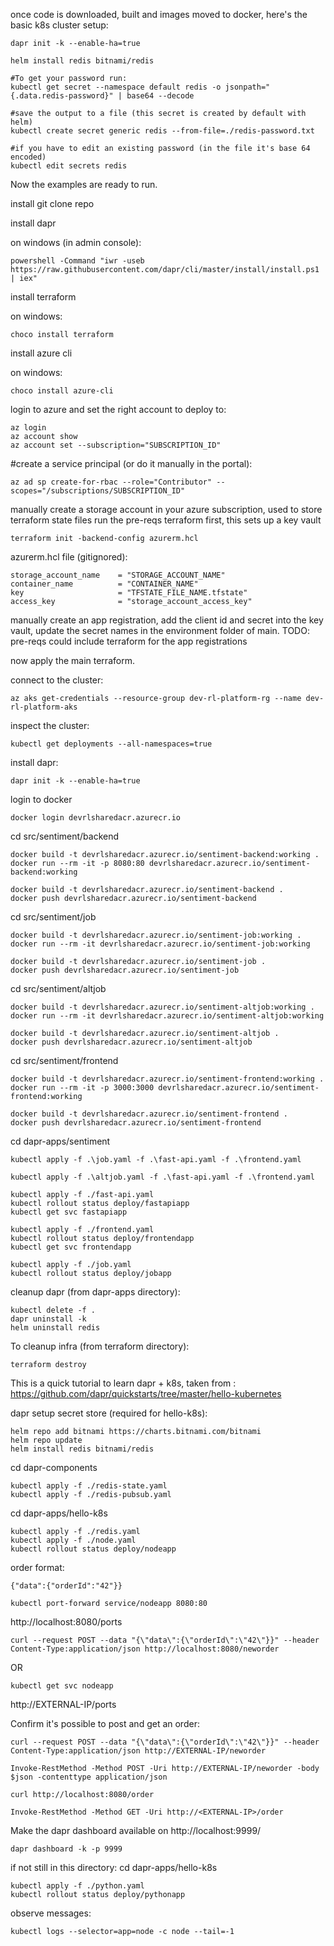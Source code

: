 once code is downloaded, built and images moved to docker, here's the basic k8s cluster setup:

```    
dapr init -k --enable-ha=true

helm install redis bitnami/redis

#To get your password run:
kubectl get secret --namespace default redis -o jsonpath="{.data.redis-password}" | base64 --decode

#save the output to a file (this secret is created by default with helm)
kubectl create secret generic redis --from-file=./redis-password.txt

#if you have to edit an existing password (in the file it's base 64 encoded)
kubectl edit secrets redis

```
Now the examples are ready to run.

install git
clone repo

install dapr

on windows (in admin console):
```
powershell -Command "iwr -useb https://raw.githubusercontent.com/dapr/cli/master/install/install.ps1 | iex"
```
install terraform

on windows:
```
choco install terraform
```

install azure cli

on windows:
```
choco install azure-cli
```

login to azure and set the right account to deploy to:
```
az login
az account show
az account set --subscription="SUBSCRIPTION_ID"
```

#create a service principal (or do it manually in the portal):
```
az ad sp create-for-rbac --role="Contributor" --scopes="/subscriptions/SUBSCRIPTION_ID"
```

manually create a storage account in your azure subscription, used to store terraform state files
run the pre-reqs terraform first, this sets up a key vault

```
terraform init -backend-config azurerm.hcl
```

azurerm.hcl file (gitignored):
```
storage_account_name    = "STORAGE_ACCOUNT_NAME"
container_name          = "CONTAINER_NAME"
key                     = "TFSTATE_FILE_NAME.tfstate"
access_key              = "storage_account_access_key"
```

manually create an app registration, add the client id and secret into the key vault, update the secret names in the environment folder of main.
TODO: pre-reqs could include terraform for the app registrations

now apply the main terraform.

connect to the cluster:
```
az aks get-credentials --resource-group dev-rl-platform-rg --name dev-rl-platform-aks
```

inspect the cluster:
```
kubectl get deployments --all-namespaces=true
```

install dapr:
```
dapr init -k --enable-ha=true
```

login to docker
```
docker login devrlsharedacr.azurecr.io
```

cd src/sentiment/backend
```
docker build -t devrlsharedacr.azurecr.io/sentiment-backend:working .
docker run --rm -it -p 8080:80 devrlsharedacr.azurecr.io/sentiment-backend:working

docker build -t devrlsharedacr.azurecr.io/sentiment-backend .
docker push devrlsharedacr.azurecr.io/sentiment-backend
```

cd src/sentiment/job
```
docker build -t devrlsharedacr.azurecr.io/sentiment-job:working . 
docker run --rm -it devrlsharedacr.azurecr.io/sentiment-job:working

docker build -t devrlsharedacr.azurecr.io/sentiment-job .
docker push devrlsharedacr.azurecr.io/sentiment-job
```


cd src/sentiment/altjob
```
docker build -t devrlsharedacr.azurecr.io/sentiment-altjob:working . 
docker run --rm -it devrlsharedacr.azurecr.io/sentiment-altjob:working

docker build -t devrlsharedacr.azurecr.io/sentiment-altjob .
docker push devrlsharedacr.azurecr.io/sentiment-altjob
```

cd src/sentiment/frontend
```
docker build -t devrlsharedacr.azurecr.io/sentiment-frontend:working .
docker run --rm -it -p 3000:3000 devrlsharedacr.azurecr.io/sentiment-frontend:working

docker build -t devrlsharedacr.azurecr.io/sentiment-frontend .
docker push devrlsharedacr.azurecr.io/sentiment-frontend
```

cd dapr-apps/sentiment
```
kubectl apply -f .\job.yaml -f .\fast-api.yaml -f .\frontend.yaml

kubectl apply -f .\altjob.yaml -f .\fast-api.yaml -f .\frontend.yaml

kubectl apply -f ./fast-api.yaml
kubectl rollout status deploy/fastapiapp
kubectl get svc fastapiapp

kubectl apply -f ./frontend.yaml
kubectl rollout status deploy/frontendapp
kubectl get svc frontendapp

kubectl apply -f ./job.yaml
kubectl rollout status deploy/jobapp
```

cleanup dapr (from dapr-apps directory):
```
kubectl delete -f .
dapr uninstall -k
helm uninstall redis
```

To cleanup infra (from terraform directory):
```
terraform destroy 
```

This is a quick tutorial to learn dapr + k8s, taken from : https://github.com/dapr/quickstarts/tree/master/hello-kubernetes

dapr setup secret store (required for hello-k8s):
```
helm repo add bitnami https://charts.bitnami.com/bitnami
helm repo update
helm install redis bitnami/redis
```

cd dapr-components
```
kubectl apply -f ./redis-state.yaml
kubectl apply -f ./redis-pubsub.yaml
```

cd dapr-apps/hello-k8s
```
kubectl apply -f ./redis.yaml
kubectl apply -f ./node.yaml
kubectl rollout status deploy/nodeapp
```

order format:
```
{"data":{"orderId":"42"}}
```

```
kubectl port-forward service/nodeapp 8080:80
```

http://localhost:8080/ports
```
curl --request POST --data "{\"data\":{\"orderId\":\"42\"}}" --header Content-Type:application/json http://localhost:8080/neworder
```

OR

```
kubectl get svc nodeapp
```

http://EXTERNAL-IP/ports

Confirm it's possible to post and get an order:
```
curl --request POST --data "{\"data\":{\"orderId\":\"42\"}}" --header Content-Type:application/json http://EXTERNAL-IP/neworder
```
```
Invoke-RestMethod -Method POST -Uri http://EXTERNAL-IP/neworder -body $json -contenttype application/json
```

```
curl http://localhost:8080/order
```
```
Invoke-RestMethod -Method GET -Uri http://<EXTERNAL-IP>/order
```

Make the dapr dashboard available on http://localhost:9999/
```
dapr dashboard -k -p 9999
```

if not still in this directory:
cd dapr-apps/hello-k8s 
```
kubectl apply -f ./python.yaml
kubectl rollout status deploy/pythonapp
```

observe messages:
```
kubectl logs --selector=app=node -c node --tail=-1
```

